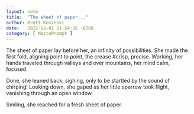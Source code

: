 ```yaml
---
layout: note
title:  "The sheet of paper..."
author: Brett Kosinski
date:   2022-12-01 21:54:56 -0700
category: [ MastoPrompt ]
---
```

The sheet of paper lay before her, an infinity of possibilities. She made the first fold, aligning point to point, the crease #crisp, precise. Working, her hands traveled through valleys and over mountains, her mind calm, focused.

Done, she leaned back, sighing, only to be startled by the sound of chirping! Looking down, she gaped as her little sparrow took flight, vanishing through an open window.

Smiling, she reached for a fresh sheet of paper. 
